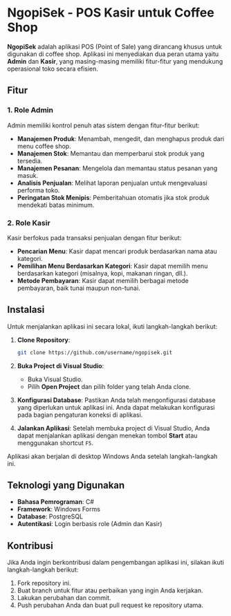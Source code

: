 # NgopiSek - POS Kasir untuk Coffee Shop

**NgopiSek** adalah aplikasi POS (Point of Sale) yang dirancang khusus untuk digunakan di coffee shop. Aplikasi ini menyediakan dua peran utama yaitu **Admin** dan **Kasir**, yang masing-masing memiliki fitur-fitur yang mendukung operasional toko secara efisien.

## Fitur

### 1. **Role Admin**
Admin memiliki kontrol penuh atas sistem dengan fitur-fitur berikut:
- **Manajemen Produk**: Menambah, mengedit, dan menghapus produk dari menu coffee shop.
- **Manajemen Stok**: Memantau dan memperbarui stok produk yang tersedia.
- **Manajemen Pesanan**: Mengelola dan memantau status pesanan yang masuk.
- **Analisis Penjualan**: Melihat laporan penjualan untuk mengevaluasi performa toko.
- **Peringatan Stok Menipis**: Pemberitahuan otomatis jika stok produk mendekati batas minimum.

### 2. **Role Kasir**
Kasir berfokus pada transaksi penjualan dengan fitur berikut:
- **Pencarian Menu**: Kasir dapat mencari produk berdasarkan nama atau kategori.
- **Pemilihan Menu Berdasarkan Kategori**: Kasir dapat memilih menu berdasarkan kategori (misalnya, kopi, makanan ringan, dll.).
- **Metode Pembayaran**: Kasir dapat memilih berbagai metode pembayaran, baik tunai maupun non-tunai.

## Instalasi

Untuk menjalankan aplikasi ini secara lokal, ikuti langkah-langkah berikut:

1. **Clone Repository**:
   ```bash
   git clone https://github.com/username/ngopisek.git
   ```

2. **Buka Project di Visual Studio**:
   - Buka Visual Studio.
   - Pilih **Open Project** dan pilih folder yang telah Anda clone.
   
3. **Konfigurasi Database**:
   Pastikan Anda telah mengonfigurasi database yang diperlukan untuk aplikasi ini. Anda dapat melakukan konfigurasi pada bagian pengaturan koneksi di aplikasi.

4. **Jalankan Aplikasi**:
   Setelah membuka project di Visual Studio, Anda dapat menjalankan aplikasi dengan menekan tombol **Start** atau menggunakan shortcut `F5`.

Aplikasi akan berjalan di desktop Windows Anda setelah langkah-langkah ini.

## Teknologi yang Digunakan
- **Bahasa Pemrograman**: C# 
- **Framework**: Windows Forms
- **Database**: PostgreSQL
- **Autentikasi**: Login berbasis role (Admin dan Kasir)

## Kontribusi

Jika Anda ingin berkontribusi dalam pengembangan aplikasi ini, silakan ikuti langkah-langkah berikut:
1. Fork repository ini.
2. Buat branch untuk fitur atau perbaikan yang ingin Anda kerjakan.
3. Lakukan perubahan dan commit.
4. Push perubahan Anda dan buat pull request ke repository utama.
